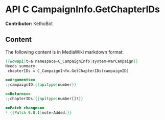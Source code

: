 # API C CampaignInfo.GetChapterIDs

**Contributor:** KethoBot

## Content

The following content is in MediaWiki markdown format:

```mediawiki
{{wowapi|t=a|namespace=C_CampaignInfo|system=WarCampaign}}
Needs summary.
 chapterIDs = C_CampaignInfo.GetChapterIDs(campaignID)

==Arguments==
:;campaignID:{{apitype|number}}

==Returns==
:;chapterIDs:{{apitype|number[]?}}

==Patch changes==
* {{Patch 9.0.1|note=Added.}}
```